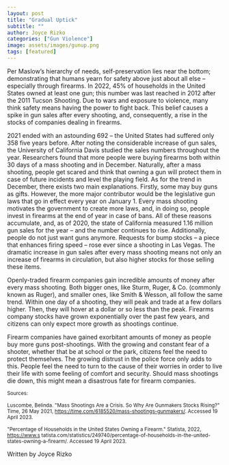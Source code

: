 ```yaml
---
layout: post
title: "Gradual Uptick"
subtitle: ""
author: Joyce Rizko
categories: ["Gun Violence"]
image: assets/images/gunup.png
tags: [featured]
---
```

Per Maslow’s hierarchy of needs, self-preservation lies near the bottom; demonstrating that humans yearn for safety above just about all else – especially through firearms. In 2022, 45% of households in the United States owned at least one gun; this number was last reached in 2012 after the 2011 Tucson Shooting. Due to wars and exposure to violence, many think safety means having the power to fight back. This belief causes a spike in gun sales after every shooting, and, consequently, a rise in the stocks of companies dealing in firearms.

2021 ended with an astounding 692 – the United States had suffered only 358 five years before. After noting the considerable increase of gun sales, the University of California Davis studied the sales numbers throughout the year. Researchers found that more people were buying firearms both within 30 days of a mass shooting and in December. Naturally, after a mass shooting, people get scared and think that owning a gun will protect them in case of future incidents and level the playing field. As for the trend in December, there exists two main explanations. Firstly, some may buy guns as gifts. However, the more major contributor would be the legislative gun laws that go in effect every year on January 1. Every mass shooting motivates the government to create more laws, and, in doing so, people invest in firearms at the end of year in case of bans. All of these reasons accumulate, and, as of 2020, the state of California measured 1.16 million gun sales for the year – and the number continues to rise. Additionally, people do not just want guns anymore. Requests for bump stocks – a piece that enhances firing speed – rose ever since a shooting in Las Vegas. The dramatic increase in gun sales after every mass shooting means not only an increase of firearms in circulation, but also higher stocks for those selling these items.

Openly-traded firearm companies gain incredible amounts of money after every mass shooting. Both bigger ones, like Sturm, Ruger, & Co. (commonly known as Ruger), and smaller ones, like Smith & Wesson, all follow the same trend. Within one day of a shooting, they will peak and trade at a few dollars higher. Then, they will hover at a dollar or so less than the peak. Firearms company stocks have grown exponentially over the past few years, and citizens can only expect more growth as shootings continue.

Firearm companies have gained exorbitant amounts of money as people buy more guns post-shootings. With the growing and constant fear of a shooter, whether that be at school or the park, citizens feel the need to protect themselves. The growing distrust in the police force only adds to this. People feel the need to turn to the cause of their worries in order to live their life with some feeling of comfort and security. Should mass shootings die down, this might mean a disastrous fate for firearm companies.

<small> Sources: </small>

<small>Luscombe, Belinda. "Mass Shootings Are a Crisis. So Why Are Gunmakers Stocks Rising?" Time, 26 May 2021, https://time.com/6185520/mass-shootings-gunmakers/. Accessed 19 April 2023.</small>

<small>"Percentage of Households in the United States Owning a Firearm." Statista, 2022, https://www.s tatista.com/statistics/249740/percentage-of-households-in-the-united-states-owning-a-firearm/. Accessed 19 April 2023. </small>


Written by Joyce Rizko

